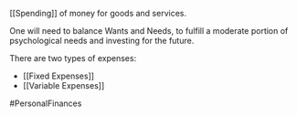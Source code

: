 [[Spending]] of money for goods and services.

One will need to balance Wants and Needs, to fulfill a moderate portion of psychological needs and investing for the future.

There are two types of expenses:
- [[Fixed Expenses]]
- [[Variable Expenses]]

#PersonalFinances